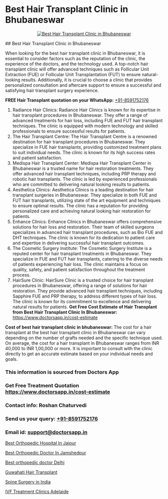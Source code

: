 # Best Hair Transplant Clinic in Bhubaneswar

<p align="center">
  <a href="https://doctorsapp.co.in/uploads/treatment_image/Finding%20the%20best%20hair%20clinic.jpg">
    <img src="https://doctorsapp.co.in/treatment/hair-transplant" alt="Best Hair Transplant Clinic in Bhubaneswar">
  </a>
</p>
## Best Hair Transplant Clinic in Bhubaneswar

When looking for the best hair transplant clinic in Bhubaneswar, it is essential to consider factors such as the reputation of the clinic, the experience of the doctors, and the technology used. A top-notch hair transplant clinic will offer advanced techniques such as Follicular Unit Extraction (FUE) or Follicular Unit Transplantation (FUT) to ensure natural-looking results. Additionally, it is crucial to choose a clinic that provides personalized consultation and aftercare support to ensure a successful and satisfying hair transplant surgery experience.

**FREE Hair Transplant quotation on your WhatsApp:**  [+91-8591752176](https://api.whatsapp.com/send?phone=8591752176)

1) Radiance Hair Clinics: Radiance Hair Clinics is known for its expertise in hair transplant procedures in Bhubaneswar. They offer a range of advanced treatments for hair loss, including FUE and FUT hair transplant techniques. The clinic is equipped with modern technology and skilled professionals to ensure successful results for patients.
2) The Hair Transplant Centre: The Hair Transplant Centre is a renowned destination for hair transplant procedures in Bhubaneswar. They specialize in FUE hair transplants, providing customized treatment plans to suit individual needs. The clinic is known for its high success rates and patient satisfaction.
3) Medispa Hair Transplant Center: Medispa Hair Transplant Center in Bhubaneswar is a trusted name for hair restoration treatments. They offer advanced hair transplant techniques, including PRP therapy and robotic hair transplants. The clinic is led by experienced professionals who are committed to delivering natural looking results to patients.
4) Aesthetica Clinics: Aesthetica Clinics is a leading destination for hair transplant surgeries in Bhubaneswar. They specialize in both FUE and FUT hair transplants, utilizing state of the art equipment and techniques to ensure optimal results. The clinic has a reputation for providing personalized care and achieving natural looking hair restoration for patients.
5) Enhance Clinics: Enhance Clinics in Bhubaneswar offers comprehensive solutions for hair loss and restoration. Their team of skilled surgeons specializes in advanced hair transplant procedures, such as Bio FUE and DHT techniques. The clinic is known for its dedication to patient care and expertise in delivering successful hair transplant outcomes.
6) The Cosmetic Surgery Institute: The Cosmetic Surgery Institute is a reputed center for hair transplant treatments in Bhubaneswar. They specialize in FUE and FUT hair transplants, catering to the diverse needs of patients experiencing hair loss. The clinic maintains a focus on quality, safety, and patient satisfaction throughout the treatment process.
7) HairSure Clinic: HairSure Clinic is a trusted choice for hair transplant procedures in Bhubaneswar, offering a range of solutions for hair restoration. They provide advanced hair transplant techniques, including Sapphire FUE and PRP therapy, to address different types of hair loss. The clinic is known for its commitment to excellence and delivering natural results for patients.
**Get Free Cost Estimate of Hair Transplant from Best Hair Transplant Clinic In Bhubaneswar:** https://www.doctorsapp.in/cost-estimate

**Cost of best hair transplant clinic in bhubaneswar:**
The cost for a hair transplant at the best hair transplant clinic in Bhubaneswar can vary depending on the number of grafts needed and the specific technique used. On average, the cost for a hair transplant in Bhubaneswar ranges from INR 40,000 to INR 1,00,000 or more. It is important to consult with the clinic directly to get an accurate estimate based on your individual needs and goals.

### This information is sourced from Doctors App 
### Get Free Treatment Quotation https://www.doctorsapp.in/cost-estimate
### Contact info: Roshan Chaturvedi 
### Send us your query: [+91-8591752176](https://api.whatsapp.com/send?phone=8591752176) 
### Email id: support@doctorsapp.in

[Best Orthopedic Hospital In Jaipur](https://www.linkedin.com/pulse/best-orthopedic-doctor-jaipur-acl-tear-treatment-2ghje?trackingId=rmxaifl1%2FuZdsbLD28CYqA%3D%3D&lipi=urn%3Ali%3Apage%3Ad_flagship3_company_admin%3BxUBWLKzDRA2fVBqJ%2Fp%2FTnw%3D%3D)

[Best Orthopedic Doctor In Jamshedpur](https://www.linkedin.com/pulse/best-orthopedic-doctor-jamshedpur-doctorsapp-chittagong-p10re?trackingId=5WZ7tEx9f0iVijXntCTaUw%3D%3D&lipi=urn%3Ali%3Apage%3Ad_flagship3_company_admin%3BUjs5mcUZR9ewYOKOFkpg2w%3D%3D)

[Best orthopedic doctor Delhi](https://medium.com/@vanshmehar12/best-orthopedic-doctor-delhi-47b3944d0d88)

[Guwahati Hair Transplant](https://medium.com/@kushalrao10/guwahati-hair-transplant-500b71ba9aac)

[Spine Surgery in India](https://doctors-apps.github.io/doctorsapp/spine-surgery-in-india)

[IVF Treatment Clinics Adelaide](https://doctors-apps.github.io/doctorsapp/ivf-treatment-clinics-adelaide)

